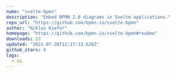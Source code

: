 ```yaml
---
name: "svelte-bpmn"
description: "Embed BPMN 2.0 diagrams in Svelte applications."
repo_url: "https://github.com/bpmn-io/svelte-bpmn"
author: "Niklas Kiefer"
homepage: "https://github.com/bpmn-io/svelte-bpmn#readme"
downloads: 23
updated: "2021-07-30T12:17:33.628Z"
github_stars: 8
tags: 
  - ui
---
```

